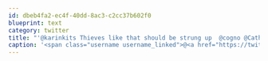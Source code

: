 ```yaml
---
id: dbeb4fa2-ec4f-40dd-8ac3-c2cc37b602f0
blueprint: text
category: twitter
title: "'@karinkits Thieves like that should be strung up  @cogno @CathyBrowne"
caption: '<span class="username username_linked">@<a href="https://twitter.com/karinkits" title="Karin">karinkits</a></span> Thieves like that should be strung up  <span class="username username_linked">@<a href="https://twitter.com/cogno" title="Chris Mathieson">cogno</a></span> <span class="username username_linked">@<a href="https://twitter.com/CathyBrowne" title="Cathy Browne">CathyBrowne</a></span>'
---
```

